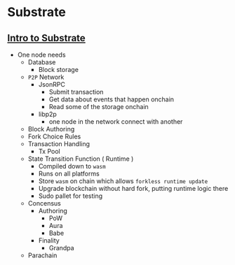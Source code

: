 # Substrate

## [Intro to Substrate](https://www.youtube.com/watch?v=-6BBIr-DmI4)
- One node needs
    - Database
        - Block storage
    - `P2P` Network
        - JsonRPC
            - Submit transaction
            - Get data about events that happen onchain
            - Read some of the storage onchain
        - libp2p
            - one node in the network connect with another
    - Block Authoring
    - Fork Choice Rules
    - Transaction Handling
        - Tx Pool
    - State Transition Function ( Runtime )
        - Compiled down to `wasm`
        - Runs on all platforms
        - Store `wasm` on chain which allows `forkless runtime update`
        - Upgrade blockchain without hard fork, putting runtime logic there
        - Sudo pallet for testing
    - Concensus
        - Authoring
            - PoW
            - Aura
            - Babe
        - Finality
            - Grandpa
    - Parachain